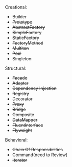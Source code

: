 Creational:
* ~~Builder~~
* ~~Prototype~~
* ~~AbstractFactory~~
* ~~SimpleFactory~~
* ~~StaticFactory~~
* ~~FactoryMethod~~
* ~~Multiton~~
* ~~Pool~~
* ~~Singleton~~

Structural:
* ~~Facade~~
* ~~Adapter~~
* ~~Dependency Injection~~
* ~~Registry~~
* ~~Decorator~~
* ~~Proxy~~
* ~~Bridge~~
* ~~Composite~~
* ~~DataMapper~~
* ~~FluentInterface~~
* ~~Flyweight~~

Behavioral:
* ~~Chain Of Responsibilities~~
* Command(need to Review)
* ~~Iterator~~
